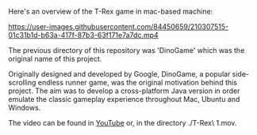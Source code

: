 Here's an overview of the T-Rex game in mac-based machine:

https://user-images.githubusercontent.com/84450659/210307515-01c31b1d-b63a-417f-87b3-63f171e7a7dc.mp4

The previous directory of this repository was 'DinoGame' which was the original name of this project.

Originally designed and developed by Google, DinoGame, a popular side-scrolling endless runner game, was the original motivation behind this project. The aim was to develop a cross-platform Java version in order emulate the classic gameplay experience throughout Mac, Ubuntu and Windows.

The video can be found in [YouTube](https://youtu.be/DGIck_-l1cM) or, in the directory ./T-Rex\ 1.mov.
